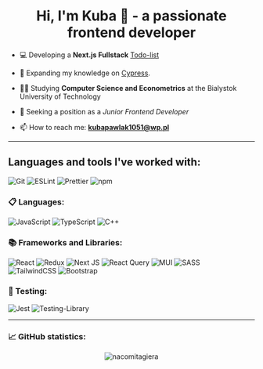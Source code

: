 <h1 align='center'>Hi, I'm Kuba 👋 - a passionate frontend developer</h1>

- 💻 Developing a **Next.js Fullstack** [Todo-list](https://github.com/NacomiTagiera/To-do-list)

- 🌱 Expanding my knowledge on [Cypress](https://docs.cypress.io/guides/overview/why-cypress).

- 👨‍🎓 Studying **Computer Science and Econometrics** at the Bialystok University of Technology

- 🔎 Seeking a position as a _Junior Frontend Developer_

- 📫 How to reach me: **kubapawlak1051@wp.pl**

---

## Languages and tools I've worked with:
  ![Git](https://img.shields.io/badge/-Git-F05032?style=for-the-badge&logoColor=white&logo=git)
  ![ESLint](https://img.shields.io/badge/-ESLint-4B32C3?style=for-the-badge&logoColor=white&logo=eslint)
  ![Prettier](https://img.shields.io/badge/-Prettier-F7B93E?style=for-the-badge&logoColor=white&logo=prettier)
  ![npm](https://img.shields.io/badge/-npm-CB3837?style=for-the-badge&logoColor=white&logo=npm)

### 📋 Languages:
  ![JavaScript](https://img.shields.io/badge/javascript-%23323330.svg?style=for-the-badge&logo=javascript&logoColor=%23F7DF1E)
  ![TypeScript](https://img.shields.io/badge/typescript-%23007ACC.svg?style=for-the-badge&logo=typescript&logoColor=white)
  ![C++](https://img.shields.io/badge/c++-%2300599C.svg?style=for-the-badge&logo=c%2B%2B&logoColor=white)
  
### 📚 Frameworks and Libraries:
  ![React](https://img.shields.io/badge/react-%2320232a.svg?style=for-the-badge&logo=react&logoColor=%2361DAFB)
  ![Redux](https://img.shields.io/badge/redux-%23593d88.svg?style=for-the-badge&logo=redux&logoColor=white)
  ![Next JS](https://img.shields.io/badge/Next-black?style=for-the-badge&logo=next.js&logoColor=white)
  ![React Query](https://img.shields.io/badge/-React%20Query-FF4154?style=for-the-badge&logo=react%20query&logoColor=white)
  ![MUI](https://img.shields.io/badge/MUI-%230081CB.svg?style=for-the-badge&logo=mui&logoColor=white)
  ![SASS](https://img.shields.io/badge/SASS-hotpink.svg?style=for-the-badge&logo=SASS&logoColor=white)  
  ![TailwindCSS](https://img.shields.io/badge/tailwindcss-%2338B2AC.svg?style=for-the-badge&logo=tailwind-css&logoColor=white)
  ![Bootstrap](https://img.shields.io/badge/bootstrap-%238511FA.svg?style=for-the-badge&logo=bootstrap&logoColor=white)

### 🧪 Testing:
  ![Jest](https://img.shields.io/badge/-jest-%23C21325?style=for-the-badge&logo=jest&logoColor=white)
  ![Testing-Library](https://img.shields.io/badge/-TestingLibrary-%23E33332?style=for-the-badge&logo=testing-library&logoColor=white)

  ---

### 📈 GitHub statistics:
<p align="center">  
  <img src="https://github-readme-streak-stats.herokuapp.com/?user=nacomitagiera&theme=dark" alt="nacomitagiera" />
</p>
